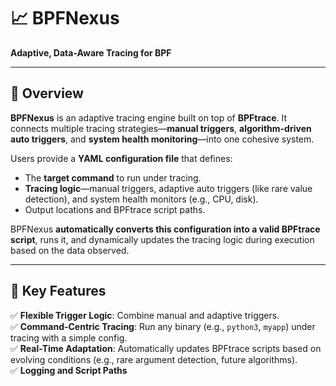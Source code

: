 # 📈 BPFNexus  
**Adaptive, Data-Aware Tracing for BPF**

---

## 🌟 Overview

**BPFNexus** is an adaptive tracing engine built on top of **BPFtrace**. It connects multiple tracing strategies—**manual triggers**, **algorithm-driven auto triggers**, and **system health monitoring**—into one cohesive system.  

Users provide a **YAML configuration file** that defines:
- The **target command** to run under tracing.
- **Tracing logic**—manual triggers, adaptive auto triggers (like rare value detection), and system health monitors (e.g., CPU, disk).
- Output locations and BPFtrace script paths.

BPFNexus **automatically converts this configuration into a valid BPFtrace script**, runs it, and dynamically updates the tracing logic during execution based on the data observed.

---

## 🚀 Key Features
✅ **Flexible Trigger Logic**: Combine manual and adaptive triggers.  
✅ **Command-Centric Tracing**: Run any binary (e.g., `python3`, `myapp`) under tracing with a simple config.  
✅ **Real-Time Adaptation**: Automatically updates BPFtrace scripts based on evolving conditions (e.g., rare argument detection, future algorithms).  
✅ **Logging and Script Paths**

